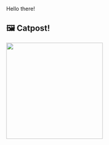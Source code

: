 Hello there!



## 🖼️ Catpost!

<sub>
    <img src="https://cdn2.thecatapi.com/images/MjAzNDQwMA.jpg" height="256">
</sub>

